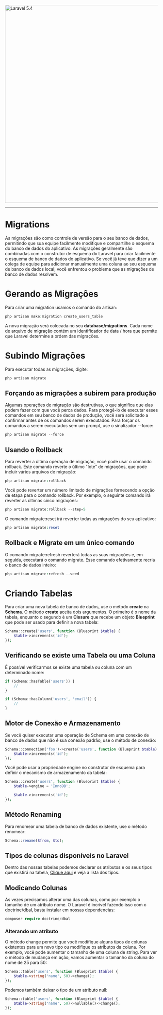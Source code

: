 <img src="http://i.imgur.com/TIlFmyE.png" alt="Laravel 5.4" width="650px">

<hr>

# Migrations

As migrações são como controle de versão para o seu banco de dados, permitindo que sua equipe facilmente modifique e compartilhe o esquema do banco de dados do aplicativo. As migrações geralmente são combinadas com o construtor de esquema do Laravel para criar facilmente o esquema de banco de dados do aplicativo. Se você já teve que dizer a um colega de equipe para adicionar manualmente uma coluna ao seu esquema de banco de dados local, você enfrentou o problema que as migrações de banco de dados resolvem.

# Gerando as Migrações

Para criar uma migration usamos o comando do artisan:

```PHP
php artisan make:migration create_users_table
```
A nova migração será colocada no seu **database/migrations**. Cada nome de arquivo de migração contém um identificador de data / hora que permite que Laravel determine a ordem das migrações.

# Subindo Migrações

Para executar todas as migrações, digite:

```PHP
php artisan migrate
```
## Forçando as migrações a subirem para produção

Algumas operações de migração são destrutivas, o que significa que elas podem fazer com que você perca dados. Para protegê-lo de executar esses comandos em seu banco de dados de produção, você será solicitado a confirmar antes de os comandos serem executados. Para forçar os comandos a serem executados sem um prompt, use o sinalizador --force:

```PHP
php artisan migrate --force
```
## Usando o Rollback

Para reverter a última operação de migração, você pode usar o comando rollback. Este comando reverte o último "lote" de migrações, que pode incluir vários arquivos de migração:

```PHP
php artisan migrate:rollback
```

Você pode reverter um número limitado de migrações fornecendo a opção de etapa para o comando rollback. Por exemplo, o seguinte comando irá reverter as últimas cinco migrações:

```PHP
php artisan migrate:rollback --step=5
```

O comando migrate:reset irá reverter todas as migrações do seu aplicativo:

```PHP
php artisan migrate:reset
```

## Rollback e Migrate em um único comando

O comando migrate:refresh reverterá todas as suas migrações e, em seguida, executará o comando migrate. Esse comando efetivamente recria o banco de dados inteiro:

```PHP
php artisan migrate:refresh --seed
```

# Criando Tabelas

Para criar uma nova tabela de banco de dados, use o método **create** na **Schema**. O método **create** aceita dois argumentos. O primeiro é o nome da tabela, enquanto o segundo é um **Closure** que recebe um objeto **Blueprint** que pode ser usado para definir a nova tabela:

```PHP
Schema::create('users', function (Blueprint $table) {
    $table->increments('id');
});
```

## Verificando se existe uma Tabela ou uma Coluna

É possível verificarmos se existe uma tabela ou coluna com um determinado nome:

```PHP
if (Schema::hasTable('users')) {
    //
}

if (Schema::hasColumn('users', 'email')) {
    //
}
```
## Motor de Conexão e Armazenamento

Se você quiser executar uma operação de Schema em uma conexão de banco de dados que não é sua conexão padrão, use o método de conexão:

```PHP
Schema::connection('foo')->create('users', function (Blueprint $table) {
    $table->increments('id');
});
```

Você pode usar a propriedade engine no construtor de esquema para definir o mecanismo de armazenamento da tabela:

```PHP
Schema::create('users', function (Blueprint $table) {
    $table->engine = 'InnoDB';

    $table->increments('id');
});
```

## Método Renaming

Para renomear uma tabela de banco de dados existente, use o método renomear:

```PHP
Schema::rename($from, $to);
```

## Tipos de colunas disponíveis no Laravel

Dentro das nossas tabelas podemos declarar os atributos e os seus tipos que existirá na tabela, [Clique aqui](https://laravel.com/docs/5.4/migrations#creating-columns) e veja a lista dos tipos.

## Modicando Colunas

As vezes precisamos alterar uma das colunas, como por exemplo o tamanho de um atributo nome. O Laravel é incrivel fazendo isso com o doctrine/dbal, basta instalar em nossas dependencias:

```PHP
composer require doctrine/dbal
```

### Alterando um atributo

O método change permite que você modifique alguns tipos de colunas existentes para um novo tipo ou modifique os atributos da coluna. Por exemplo, você pode aumentar o tamanho de uma coluna de string. Para ver o método de mudança em ação, vamos aumentar o tamanho da coluna do nome de 25 para 50:

```PHP
Schema::table('users', function (Blueprint $table) {
    $table->string('name', 50)->change();
});
```

Podemos também deixar o tipo de um atributo null:

```PHP
Schema::table('users', function (Blueprint $table) {
    $table->string('name', 50)->nullable()->change();
});
```

